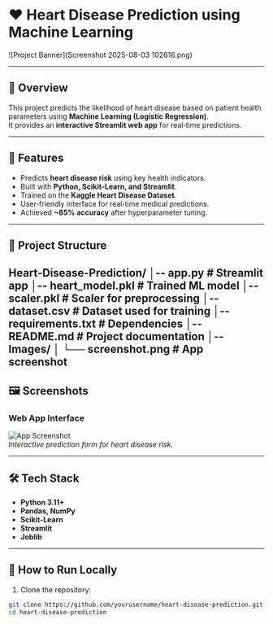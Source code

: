 # ❤️ Heart Disease Prediction using Machine Learning

![Project Banner](Screenshot 2025-08-03 102616.png)

---

## 📌 Overview
This project predicts the likelihood of heart disease based on patient health parameters using **Machine Learning (Logistic Regression)**.  
It provides an **interactive Streamlit web app** for real‑time predictions.

---

## 🧠 Features
- Predicts **heart disease risk** using key health indicators.
- Built with **Python, Scikit‑Learn, and Streamlit**.
- Trained on the **Kaggle Heart Disease Dataset**.
- User‑friendly interface for real‑time medical predictions.
- Achieved **~85% accuracy** after hyperparameter tuning.

---

## 📂 Project Structure
Heart-Disease-Prediction/
│-- app.py # Streamlit app
│-- heart_model.pkl # Trained ML model
│-- scaler.pkl # Scaler for preprocessing
│-- dataset.csv # Dataset used for training
│-- requirements.txt # Dependencies
│-- README.md # Project documentation
│-- Images/
│ └── screenshot.png # App screenshot
---

## 🖼 Screenshots

### Web App Interface
![App Screenshot](Images/screenshot.png)  
*Interactive prediction form for heart disease risk.*

---

## 🛠 Tech Stack
- **Python 3.11+**
- **Pandas, NumPy**
- **Scikit‑Learn**
- **Streamlit**
- **Joblib**

---

## 🚀 How to Run Locally

1. Clone the repository:
```bash
git clone https://github.com/yourusername/heart-disease-prediction.git
cd heart-disease-prediction
